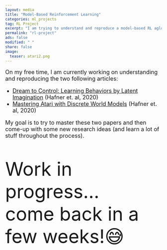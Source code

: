 ```yaml
---                                                                             
layout: media                                                                   
title: "Model-Based Reinforcement Learning"
categories: ml_projects       
tag: RL Project
excerpt: "I am trying to understand and reproduce a model-based RL aglorithm called DreamerV2, recently proposed by Google Brain"
permalink: "rl-project"
ads: false                                                                      
modified: " "                                                                   
share: false                                                                    
image:                                                                          
  teaser: atari2.png
---
```


<p style="font-size: 18px">
On my free time, I am currently working on understanding and reproducing the two following articles:

<ul>
    <li style="font-size: 18px"><a class="ref" href="/papers/dreamer1.pdf" style="font-weight: normal" target="_blank">Dream to Control: Learning Behaviors by Latent Imagination</a> (Hafner et. al, 2020)</li>
    <li style="font-size: 18px"><a class="ref" href="/papers/dreamer2.pdf" style="font-weight: normal" target="_blank">Mastering Atari with Discrete World Models</a> (Hafner et. al, 2020)</li>
</ul>
</p>
<p style="font-size: 18px">
My goal is to try to master these two papers and then come-up with some new research ideas (and learn a lot of stuff throughout the process).<br/>
</p>

<p style="margin-left: 0px ; font-size: 60px">
Work in progress...<br/> come back in a few weeks!😅
</p>
